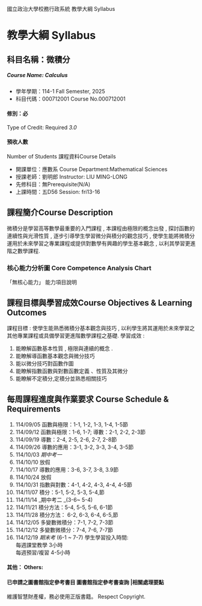 國立政治大學校務行政系統 教學大綱 Syllabus
# 教學大綱 Syllabus
##  科目名稱：微積分
#####  Course Name: Calculus
  * 學年學期：114-1 Fall Semester, 2025 
  * 科目代碼：000712001 Course No.000712001
#### 修別：必
Type of Credit: Required 
_3.0_
#### 預收人數
Number of Students
課程資料Course Details
  * 開課單位：應數系 Course Department:Mathematical Sciences 
  * 授課老師：劉明郎 Instructor: LIU MING-LONG 
  * 先修科目：無Prerequisite(N/A)
  * 上課時間：五D56 Session: fri13-16
##  課程簡介Course Description
微積分是學習高等數學最重要的入門課程 , 本課程由極限的概念出發 , 探討函數的連續性與光滑性質 , 逐步引導學生學習微分與積分的觀念技巧 , 使學生能將微積分運用於未來學習之專業課程或提供對數學有興趣的學生基本觀念 , 以利其學習更進階之數學課程.
###  核心能力分析圖 Core Competence Analysis Chart
「無核心能力」 
能力項目說明
##  課程目標與學習成效Course Objectives & Learning Outcomes 
課程目標 : 使學生能熟悉微積分基本觀念與技巧 , 以利學生將其運用於未來學習之其他專業課程或具備學習更進階數學課程之基礎.
學習成效 :  
1. 能瞭解函數基本性質 , 極限與連續的概念 .  
2. 能瞭解導函數基本觀念與微分技巧  
3. 能以微分技巧對函數作圖  
4. 能瞭解指數函數與對數函數定義 、性質及其微分  
5. 能瞭解不定積分,定積分並熟悉相關技巧
##  每周課程進度與作業要求 Course Schedule & Requirements
1. 114/09/05 函數與極限：1-1, 1-2, 1-3, 1-4, 1-5節
2. 114/09/12 函數與極限：1-6, 1-7; 導數：2-1, 2-2, 2-3節
3. 114/09/19 導數：2-4, 2-5, 2-6, 2-7, 2-8節
4. 114/09/26 導數的應用：3-1, 3-2, 3-3, 3-4, 3-5節
5. 114/10/03 _期中考一_
6. 114/10/10 放假
7. 114/10/17 導數的應用：3-6, 3-7, 3-8, 3.9節
8. 114/10/24 放假
9. 114/10/31 指數與對數：4-1, 4-2, 4-3, 4-4, 4-5節
10. 114/11/07 積分：5-1, 5-2, 5-3, 5-4,節
11. 114/11/14 _期中考二 _(3-6~ 5-4)
12. 114/11/21 積分方法：5-4, 5-5, 5-6, 6-1節
13. 114/11/28 積分方法： 6-2, 6-3, 6-4, 6-5,節
14. 114/12/05 多變數微積分：7-1, 7-2, 7-3節
15. 114/12/12 多變數微積分：7-4, 7-6, 7-7節
16. 114/12/19 _期末考_ (6-1 ~ 7-7)
學生學習投入時間:  
每週課堂教學 3小時  
每週預習/複習 4-5小時
####  其他： Others:
####  已申請之圖書館指定參考書目  圖書館指定參考書查詢 |相關處理要點
維護智慧財產權，務必使用正版書籍。 Respect Copyright.